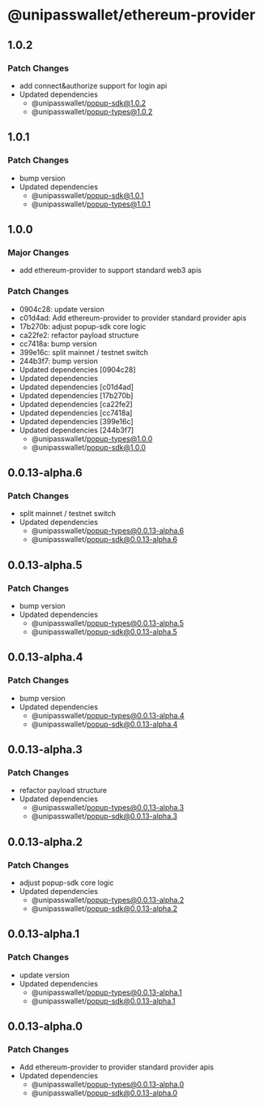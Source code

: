 # @unipasswallet/ethereum-provider

## 1.0.2

### Patch Changes

- add connect&authorize support for login api
- Updated dependencies
  - @unipasswallet/popup-sdk@1.0.2
  - @unipasswallet/popup-types@1.0.2

## 1.0.1

### Patch Changes

- bump version
- Updated dependencies
  - @unipasswallet/popup-sdk@1.0.1
  - @unipasswallet/popup-types@1.0.1

## 1.0.0

### Major Changes

- add ethereum-provider to support standard web3 apis

### Patch Changes

- 0904c28: update version
- c01d4ad: Add ethereum-provider to provider standard provider apis
- 17b270b: adjust popup-sdk core logic
- ca22fe2: refactor payload structure
- cc7418a: bump version
- 399e16c: split mainnet / testnet switch
- 244b3f7: bump version
- Updated dependencies [0904c28]
- Updated dependencies
- Updated dependencies [c01d4ad]
- Updated dependencies [17b270b]
- Updated dependencies [ca22fe2]
- Updated dependencies [cc7418a]
- Updated dependencies [399e16c]
- Updated dependencies [244b3f7]
  - @unipasswallet/popup-types@1.0.0
  - @unipasswallet/popup-sdk@1.0.0

## 0.0.13-alpha.6

### Patch Changes

- split mainnet / testnet switch
- Updated dependencies
  - @unipasswallet/popup-types@0.0.13-alpha.6
  - @unipasswallet/popup-sdk@0.0.13-alpha.6

## 0.0.13-alpha.5

### Patch Changes

- bump version
- Updated dependencies
  - @unipasswallet/popup-types@0.0.13-alpha.5
  - @unipasswallet/popup-sdk@0.0.13-alpha.5

## 0.0.13-alpha.4

### Patch Changes

- bump version
- Updated dependencies
  - @unipasswallet/popup-types@0.0.13-alpha.4
  - @unipasswallet/popup-sdk@0.0.13-alpha.4

## 0.0.13-alpha.3

### Patch Changes

- refactor payload structure
- Updated dependencies
  - @unipasswallet/popup-types@0.0.13-alpha.3
  - @unipasswallet/popup-sdk@0.0.13-alpha.3

## 0.0.13-alpha.2

### Patch Changes

- adjust popup-sdk core logic
- Updated dependencies
  - @unipasswallet/popup-types@0.0.13-alpha.2
  - @unipasswallet/popup-sdk@0.0.13-alpha.2

## 0.0.13-alpha.1

### Patch Changes

- update version
- Updated dependencies
  - @unipasswallet/popup-types@0.0.13-alpha.1
  - @unipasswallet/popup-sdk@0.0.13-alpha.1

## 0.0.13-alpha.0

### Patch Changes

- Add ethereum-provider to provider standard provider apis
- Updated dependencies
  - @unipasswallet/popup-types@0.0.13-alpha.0
  - @unipasswallet/popup-sdk@0.0.13-alpha.0
